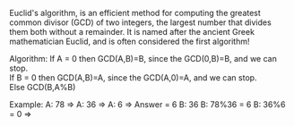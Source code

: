 Euclid's algorithm, is an efficient method for computing the greatest common divisor (GCD) of two integers, the largest number that divides them both without a remainder. It is named after the ancient Greek mathematician Euclid, and is often considered the first algorithm!

Algorithm:
If A = 0 then GCD(A,B)=B, since the GCD(0,B)=B, and we can stop.  
If B = 0 then GCD(A,B)=A, since the GCD(A,0)=A, and we can stop.  
Else GCD(B,A%B)

Example:
A: 78   =>  A: 36           =>  A: 6            => Answer = 6
B: 36       B: 78%36 = 6        B: 36%6 = 0     => 